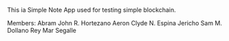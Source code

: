 This ia Simple Note App used for testing simple blockchain.

Members:
Abram John R. Hortezano
Aeron Clyde N. Espina
Jericho Sam M. Dollano
Rey Mar Segalle

